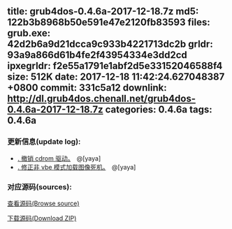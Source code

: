 title: grub4dos-0.4.6a-2017-12-18.7z
md5: 122b3b8968b50e591e47e2120fb83593
files:
  grub.exe: 42d2b6a9d21dcca9c933b4221713dc2b
  grldr: 93a9a866d61b4fe2f43954334e3dd2cd
  ipxegrldr: f2e55a1791e1abf2d5e33152046588f4
size: 512K
date: 2017-12-18 11:42:24.627048387 +0800
commit: 331c5a12
downlink: http://dl.grub4dos.chenall.net/grub4dos-0.4.6a-2017-12-18.7z
categories: 0.4.6a
tags: 0.4.6a
---


### 更新信息(update log):
  * [﻿. 撤销 cdrom 驱动。](https://github.com/chenall/grub4dos/commit/6fabc09c82919b227f8820d4690c28a6ead227e8)　@[yaya]
  * [﻿. 修正非 vbe 模式加载图像死机。](https://github.com/chenall/grub4dos/commit/331c5a122a5d9a340fec99b540dd56f672728bb9)　@[yaya]

### 对应源码(sources):
  [查看源码(Browse source)](https://github.com/chenall/grub4dos/tree/331c5a122a5d9a340fec99b540dd56f672728bb9)

  [下载源码(Download ZIP)](https://github.com/chenall/grub4dos/archive/331c5a122a5d9a340fec99b540dd56f672728bb9.zip)
